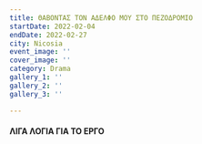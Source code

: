```yaml
---
title: ΘΑΒΟΝΤΑΣ ΤΟΝ ΑΔΕΛΦΟ ΜΟΥ ΣΤΟ ΠΕΖΟΔΡΟΜΙΟ
startDate: 2022-02-04
endDate: 2022-02-27
city: Nicosia
event_image: ''
cover_image: ''
category: Drama
gallery_1: ''
gallery_2: ''
gallery_3: ''

---
```

#### ΛΙΓΑ ΛΟΓΙΑ ΓΙΑ ΤΟ ΕΡΓΟ